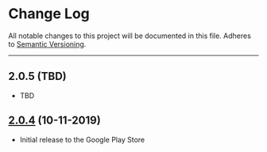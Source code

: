 # Change Log
All notable changes to this project will be documented in this file.
Adheres to [Semantic Versioning](http://semver.org/).

---

## 2.0.5 (TBD)

* TBD

## [2.0.4](https://github.com/ngageoint/geopackage-mapcache-android/releases/tag/v2.0.4) (10-11-2019)

* Initial release to the Google Play Store
